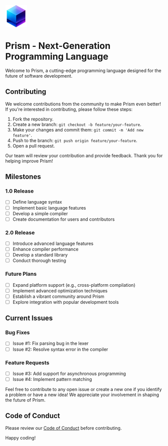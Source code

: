 <picture>
    <source media="(prefers-color-scheme: dark)" srcset="https://github.com/Vibrant275/Prism/blob/master/Prism.png">
    <img src="https://github.com/Vibrant275/Prism/blob/master/Prism.png" alt="Swift logo" height="70">
</picture>

# Prism - Next-Generation Programming Language

Welcome to Prism, a cutting-edge programming language designed for the future of software development.

## Contributing

We welcome contributions from the community to make Prism even better! If you're interested in contributing, please follow these steps:

1. Fork the repository.
2. Create a new branch: `git checkout -b feature/your-feature`.
3. Make your changes and commit them: `git commit -m 'Add new feature'`.
4. Push to the branch: `git push origin feature/your-feature`.
5. Open a pull request.

Our team will review your contribution and provide feedback. Thank you for helping improve Prism!

## Milestones

### 1.0 Release
- [ ] Define language syntax
- [ ] Implement basic language features
- [ ] Develop a simple compiler
- [ ] Create documentation for users and contributors

### 2.0 Release
- [ ] Introduce advanced language features
- [ ] Enhance compiler performance
- [ ] Develop a standard library
- [ ] Conduct thorough testing

### Future Plans
- [ ] Expand platform support (e.g., cross-platform compilation)
- [ ] Implement advanced optimization techniques
- [ ] Establish a vibrant community around Prism
- [ ] Explore integration with popular development tools

## Current Issues

### Bug Fixes
- [ ] Issue #1: Fix parsing bug in the lexer
- [ ] Issue #2: Resolve syntax error in the compiler

### Feature Requests
- [ ] Issue #3: Add support for asynchronous programming
- [ ] Issue #4: Implement pattern matching

Feel free to contribute to any open issue or create a new one if you identify a problem or have a new idea! We appreciate your involvement in shaping the future of Prism.

## Code of Conduct

Please review our [Code of Conduct](CODE_OF_CONDUCT.md) before contributing.

Happy coding!
